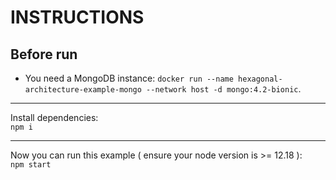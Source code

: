 # INSTRUCTIONS

## Before run

- You need a MongoDB instance: `docker run --name hexagonal-architecture-example-mongo --network host -d mongo:4.2-bionic`.

___

Install dependencies:  
`npm i`

___

Now you can run this example ( ensure your node version is >= 12.18 ):  
`npm start`
